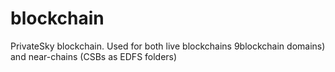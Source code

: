 # blockchain
PrivateSky blockchain. Used for both live blockchains 9blockchain domains) and near-chains (CSBs as EDFS folders)
